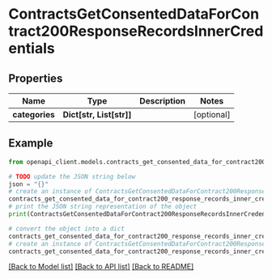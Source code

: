 # ContractsGetConsentedDataForContract200ResponseRecordsInnerCredentials


## Properties

Name | Type | Description | Notes
------------ | ------------- | ------------- | -------------
**categories** | **Dict[str, List[str]]** |  | [optional] 

## Example

```python
from openapi_client.models.contracts_get_consented_data_for_contract200_response_records_inner_credentials import ContractsGetConsentedDataForContract200ResponseRecordsInnerCredentials

# TODO update the JSON string below
json = "{}"
# create an instance of ContractsGetConsentedDataForContract200ResponseRecordsInnerCredentials from a JSON string
contracts_get_consented_data_for_contract200_response_records_inner_credentials_instance = ContractsGetConsentedDataForContract200ResponseRecordsInnerCredentials.from_json(json)
# print the JSON string representation of the object
print(ContractsGetConsentedDataForContract200ResponseRecordsInnerCredentials.to_json())

# convert the object into a dict
contracts_get_consented_data_for_contract200_response_records_inner_credentials_dict = contracts_get_consented_data_for_contract200_response_records_inner_credentials_instance.to_dict()
# create an instance of ContractsGetConsentedDataForContract200ResponseRecordsInnerCredentials from a dict
contracts_get_consented_data_for_contract200_response_records_inner_credentials_from_dict = ContractsGetConsentedDataForContract200ResponseRecordsInnerCredentials.from_dict(contracts_get_consented_data_for_contract200_response_records_inner_credentials_dict)
```
[[Back to Model list]](../README.md#documentation-for-models) [[Back to API list]](../README.md#documentation-for-api-endpoints) [[Back to README]](../README.md)


